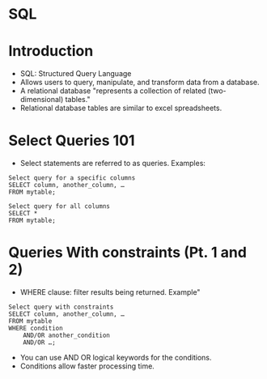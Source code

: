 # SQL

# Introduction
- SQL: Structured Query Language
- Allows users to query, manipulate, and transform data from a database.
- A relational database "represents a collection of related (two-dimensional) tables." 
- Relational database tables are similar to excel spreadsheets. 

# Select Queries 101
- Select statements are referred to as queries. Examples:  
```
Select query for a specific columns
SELECT column, another_column, …
FROM mytable;
```
```
Select query for all columns
SELECT * 
FROM mytable;
```

# Queries With constraints (Pt. 1 and 2)
- WHERE clause: filter results being returned. Example"
```
Select query with constraints
SELECT column, another_column, …
FROM mytable
WHERE condition
    AND/OR another_condition
    AND/OR …;
 ```
 - You can use AND OR logical keywords for the conditions.
 - Conditions allow faster processing time. 
 
 
